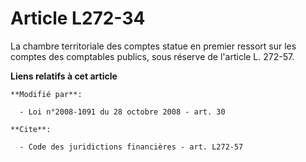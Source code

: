 # Article L272-34

La chambre territoriale des comptes statue en premier ressort sur les comptes des comptables publics, sous réserve de
l'article L. 272-57.

**Liens relatifs à cet article**

	**Modifié par**:

	  - Loi n°2008-1091 du 28 octobre 2008 - art. 30

	**Cite**:

	  - Code des juridictions financières - art. L272-57
